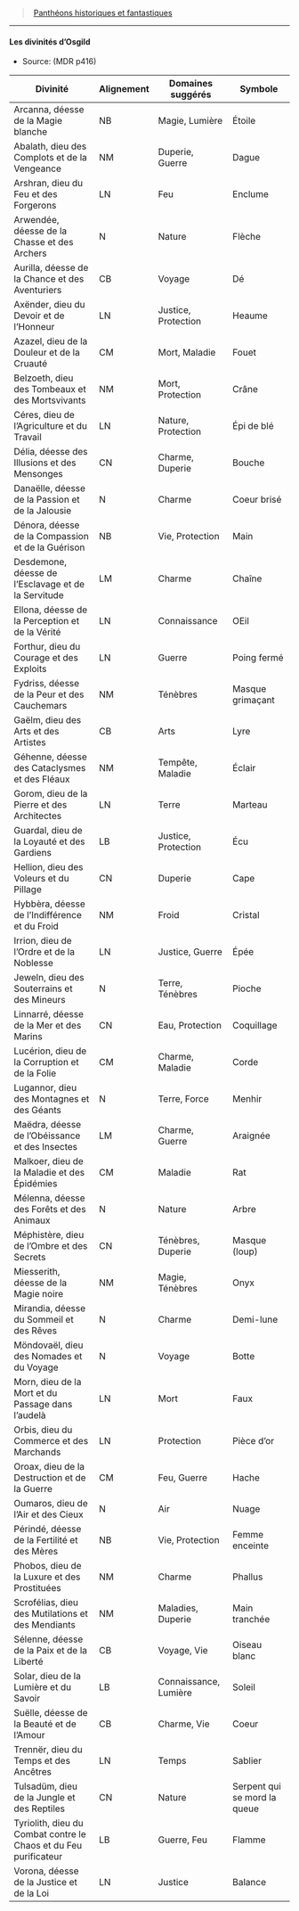 ﻿---
!GenericItem
Name: Les divinités d’Osgild
Source: (MDR p416)
Id: pantheons_hd.md#les-divinités-d’osgild
ParentLink: pantheons_hd.md#panthéons-historiques-et-fantastiques
ParentName: Panthéons historiques et fantastiques
NameLevel: 4
Attributes:
  Name: Les divinités d’Osgild
  Markdown: >+
    #### <!--Name-->Les divinités d’Osgild<!--/Name-->


    - Source: <!--Source-->(MDR p416)<!--/Source-->


    |Divinité|Alignement|Domaines suggérés|Symbole|

    |---|---|---|---|

    |Arcanna, déesse de la Magie blanche|NB|Magie, Lumière|Étoile|

    |Abalath, dieu des Complots et de la Vengeance|NM|Duperie, Guerre|Dague|

    |Arshran, dieu du Feu et des Forgerons|LN|Feu|Enclume|

    |Arwendée, déesse de la Chasse et des Archers|N|Nature|Flèche|

    |Aurilla, déesse de la Chance et des Aventuriers|CB|Voyage|Dé|

    |Axënder, dieu du Devoir et de l’Honneur|LN|Justice, Protection|Heaume|

    |Azazel, dieu de la Douleur et de la Cruauté|CM|Mort, Maladie|Fouet|

    |Belzoeth, dieu des Tombeaux et des Mortsvivants|NM|Mort, Protection|Crâne|

    |Céres, dieu de l’Agriculture et du Travail|LN|Nature, Protection|Épi de blé|

    |Délia, déesse des Illusions et des Mensonges|CN|Charme, Duperie|Bouche|

    |Danaëlle, déesse de la Passion et de la Jalousie|N|Charme|Coeur brisé|

    |Dénora, déesse de la Compassion et de la Guérison|NB|Vie, Protection|Main|

    |Desdemone, déesse de l’Esclavage et de la Servitude|LM|Charme|Chaîne|

    |Ellona, déesse de la Perception et de la Vérité|LN|Connaissance|OEil|

    |Forthur, dieu du Courage et des Exploits|LN|Guerre|Poing fermé|

    |Fydriss, déesse de la Peur et des Cauchemars|NM|Ténèbres|Masque grimaçant|

    |Gaëlm, dieu des Arts et des Artistes|CB|Arts|Lyre|

    |Géhenne, déesse des Cataclysmes et des Fléaux|NM|Tempête, Maladie|Éclair|

    |Gorom, dieu de la Pierre et des Architectes|LN|Terre|Marteau|

    |Guardal, dieu de la Loyauté et des Gardiens|LB|Justice, Protection|Écu|

    |Hellion, dieu des Voleurs et du Pillage|CN|Duperie|Cape|

    |Hybbèra, déesse de l’Indifférence et du Froid|NM|Froid|Cristal|

    |Irrion, dieu de l’Ordre et de la Noblesse|LN|Justice, Guerre|Épée|

    |Jeweln, dieu des Souterrains et des Mineurs|N|Terre, Ténèbres|Pioche|

    |Linnarré, déesse de la Mer et des Marins|CN|Eau, Protection|Coquillage|

    |Lucérion, dieu de la Corruption et de la Folie|CM|Charme, Maladie|Corde|

    |Lugannor, dieu des Montagnes et des Géants|N|Terre, Force|Menhir|

    |Maëdra, déesse de l’Obéissance et des Insectes|LM|Charme, Guerre|Araignée|

    |Malkoer, dieu de la Maladie et des Épidémies|CM|Maladie|Rat|

    |Mélenna, déesse des Forêts et des Animaux|N|Nature|Arbre|

    |Méphistère, dieu de l’Ombre et des Secrets|CN|Ténèbres, Duperie|Masque (loup)|

    |Miesserith, déesse de la Magie noire|NM|Magie, Ténèbres|Onyx|

    |Mirandia, déesse du Sommeil et des Rêves|N|Charme|Demi-lune|

    |Möndovaël, dieu des Nomades et du Voyage|N|Voyage|Botte|

    |Morn, dieu de la Mort et du Passage dans l’audelà|LN|Mort|Faux|

    |Orbis, dieu du Commerce et des Marchands|LN|Protection|Pièce d’or|

    |Oroax, dieu de la Destruction et de la Guerre|CM|Feu, Guerre|Hache|

    |Oumaros, dieu de l’Air et des Cieux|N|Air|Nuage|

    |Périndé, déesse de la Fertilité et des Mères|NB|Vie, Protection|Femme enceinte|

    |Phobos, dieu de la Luxure et des Prostituées|NM|Charme|Phallus|

    |Scrofélias, dieu des Mutilations et des Mendiants|NM|Maladies, Duperie|Main tranchée|

    |Sélenne, déesse de la Paix et de la Liberté|CB|Voyage, Vie|Oiseau blanc|

    |Solar, dieu de la Lumière et du Savoir|LB|Connaissance, Lumière|Soleil|

    |Suëlle, déesse de la Beauté et de l’Amour|CB|Charme, Vie|Coeur|

    |Trennër, dieu du Temps et des Ancêtres|LN|Temps|Sablier|

    |Tulsadüm, dieu de la Jungle et des Reptiles|CN|Nature|Serpent qui se mord la queue|

    |Tyriolith, dieu du Combat contre le Chaos et du Feu purificateur|LB|Guerre, Feu|Flamme|

    |Vorona, déesse de la Justice et de la Loi|LN|Justice|Balance|

  Source: (MDR p416)
AttributesDictionary: >+
  Name: Les divinités d’Osgild

  Markdown: >+

    #### <!--Name-->Les divinités d’Osgild<!--/Name-->





    - Source: <!--Source-->(MDR p416)<!--/Source-->





    |Divinité|Alignement|Domaines suggérés|Symbole|



    |---|---|---|---|



    |Arcanna, déesse de la Magie blanche|NB|Magie, Lumière|Étoile|



    |Abalath, dieu des Complots et de la Vengeance|NM|Duperie, Guerre|Dague|



    |Arshran, dieu du Feu et des Forgerons|LN|Feu|Enclume|



    |Arwendée, déesse de la Chasse et des Archers|N|Nature|Flèche|



    |Aurilla, déesse de la Chance et des Aventuriers|CB|Voyage|Dé|



    |Axënder, dieu du Devoir et de l’Honneur|LN|Justice, Protection|Heaume|



    |Azazel, dieu de la Douleur et de la Cruauté|CM|Mort, Maladie|Fouet|



    |Belzoeth, dieu des Tombeaux et des Mortsvivants|NM|Mort, Protection|Crâne|



    |Céres, dieu de l’Agriculture et du Travail|LN|Nature, Protection|Épi de blé|



    |Délia, déesse des Illusions et des Mensonges|CN|Charme, Duperie|Bouche|



    |Danaëlle, déesse de la Passion et de la Jalousie|N|Charme|Coeur brisé|



    |Dénora, déesse de la Compassion et de la Guérison|NB|Vie, Protection|Main|



    |Desdemone, déesse de l’Esclavage et de la Servitude|LM|Charme|Chaîne|



    |Ellona, déesse de la Perception et de la Vérité|LN|Connaissance|OEil|



    |Forthur, dieu du Courage et des Exploits|LN|Guerre|Poing fermé|



    |Fydriss, déesse de la Peur et des Cauchemars|NM|Ténèbres|Masque grimaçant|



    |Gaëlm, dieu des Arts et des Artistes|CB|Arts|Lyre|



    |Géhenne, déesse des Cataclysmes et des Fléaux|NM|Tempête, Maladie|Éclair|



    |Gorom, dieu de la Pierre et des Architectes|LN|Terre|Marteau|



    |Guardal, dieu de la Loyauté et des Gardiens|LB|Justice, Protection|Écu|



    |Hellion, dieu des Voleurs et du Pillage|CN|Duperie|Cape|



    |Hybbèra, déesse de l’Indifférence et du Froid|NM|Froid|Cristal|



    |Irrion, dieu de l’Ordre et de la Noblesse|LN|Justice, Guerre|Épée|



    |Jeweln, dieu des Souterrains et des Mineurs|N|Terre, Ténèbres|Pioche|



    |Linnarré, déesse de la Mer et des Marins|CN|Eau, Protection|Coquillage|



    |Lucérion, dieu de la Corruption et de la Folie|CM|Charme, Maladie|Corde|



    |Lugannor, dieu des Montagnes et des Géants|N|Terre, Force|Menhir|



    |Maëdra, déesse de l’Obéissance et des Insectes|LM|Charme, Guerre|Araignée|



    |Malkoer, dieu de la Maladie et des Épidémies|CM|Maladie|Rat|



    |Mélenna, déesse des Forêts et des Animaux|N|Nature|Arbre|



    |Méphistère, dieu de l’Ombre et des Secrets|CN|Ténèbres, Duperie|Masque (loup)|



    |Miesserith, déesse de la Magie noire|NM|Magie, Ténèbres|Onyx|



    |Mirandia, déesse du Sommeil et des Rêves|N|Charme|Demi-lune|



    |Möndovaël, dieu des Nomades et du Voyage|N|Voyage|Botte|



    |Morn, dieu de la Mort et du Passage dans l’audelà|LN|Mort|Faux|



    |Orbis, dieu du Commerce et des Marchands|LN|Protection|Pièce d’or|



    |Oroax, dieu de la Destruction et de la Guerre|CM|Feu, Guerre|Hache|



    |Oumaros, dieu de l’Air et des Cieux|N|Air|Nuage|



    |Périndé, déesse de la Fertilité et des Mères|NB|Vie, Protection|Femme enceinte|



    |Phobos, dieu de la Luxure et des Prostituées|NM|Charme|Phallus|



    |Scrofélias, dieu des Mutilations et des Mendiants|NM|Maladies, Duperie|Main tranchée|



    |Sélenne, déesse de la Paix et de la Liberté|CB|Voyage, Vie|Oiseau blanc|



    |Solar, dieu de la Lumière et du Savoir|LB|Connaissance, Lumière|Soleil|



    |Suëlle, déesse de la Beauté et de l’Amour|CB|Charme, Vie|Coeur|



    |Trennër, dieu du Temps et des Ancêtres|LN|Temps|Sablier|



    |Tulsadüm, dieu de la Jungle et des Reptiles|CN|Nature|Serpent qui se mord la queue|



    |Tyriolith, dieu du Combat contre le Chaos et du Feu purificateur|LB|Guerre, Feu|Flamme|



    |Vorona, déesse de la Justice et de la Loi|LN|Justice|Balance|



  Source: (MDR p416)

---
> [Panthéons historiques et fantastiques](hd_pantheons.md)

---

#### Les divinités d’Osgild

- Source: (MDR p416)

|Divinité|Alignement|Domaines suggérés|Symbole|
|---|---|---|---|
|Arcanna, déesse de la Magie blanche|NB|Magie, Lumière|Étoile|
|Abalath, dieu des Complots et de la Vengeance|NM|Duperie, Guerre|Dague|
|Arshran, dieu du Feu et des Forgerons|LN|Feu|Enclume|
|Arwendée, déesse de la Chasse et des Archers|N|Nature|Flèche|
|Aurilla, déesse de la Chance et des Aventuriers|CB|Voyage|Dé|
|Axënder, dieu du Devoir et de l’Honneur|LN|Justice, Protection|Heaume|
|Azazel, dieu de la Douleur et de la Cruauté|CM|Mort, Maladie|Fouet|
|Belzoeth, dieu des Tombeaux et des Mortsvivants|NM|Mort, Protection|Crâne|
|Céres, dieu de l’Agriculture et du Travail|LN|Nature, Protection|Épi de blé|
|Délia, déesse des Illusions et des Mensonges|CN|Charme, Duperie|Bouche|
|Danaëlle, déesse de la Passion et de la Jalousie|N|Charme|Coeur brisé|
|Dénora, déesse de la Compassion et de la Guérison|NB|Vie, Protection|Main|
|Desdemone, déesse de l’Esclavage et de la Servitude|LM|Charme|Chaîne|
|Ellona, déesse de la Perception et de la Vérité|LN|Connaissance|OEil|
|Forthur, dieu du Courage et des Exploits|LN|Guerre|Poing fermé|
|Fydriss, déesse de la Peur et des Cauchemars|NM|Ténèbres|Masque grimaçant|
|Gaëlm, dieu des Arts et des Artistes|CB|Arts|Lyre|
|Géhenne, déesse des Cataclysmes et des Fléaux|NM|Tempête, Maladie|Éclair|
|Gorom, dieu de la Pierre et des Architectes|LN|Terre|Marteau|
|Guardal, dieu de la Loyauté et des Gardiens|LB|Justice, Protection|Écu|
|Hellion, dieu des Voleurs et du Pillage|CN|Duperie|Cape|
|Hybbèra, déesse de l’Indifférence et du Froid|NM|Froid|Cristal|
|Irrion, dieu de l’Ordre et de la Noblesse|LN|Justice, Guerre|Épée|
|Jeweln, dieu des Souterrains et des Mineurs|N|Terre, Ténèbres|Pioche|
|Linnarré, déesse de la Mer et des Marins|CN|Eau, Protection|Coquillage|
|Lucérion, dieu de la Corruption et de la Folie|CM|Charme, Maladie|Corde|
|Lugannor, dieu des Montagnes et des Géants|N|Terre, Force|Menhir|
|Maëdra, déesse de l’Obéissance et des Insectes|LM|Charme, Guerre|Araignée|
|Malkoer, dieu de la Maladie et des Épidémies|CM|Maladie|Rat|
|Mélenna, déesse des Forêts et des Animaux|N|Nature|Arbre|
|Méphistère, dieu de l’Ombre et des Secrets|CN|Ténèbres, Duperie|Masque (loup)|
|Miesserith, déesse de la Magie noire|NM|Magie, Ténèbres|Onyx|
|Mirandia, déesse du Sommeil et des Rêves|N|Charme|Demi-lune|
|Möndovaël, dieu des Nomades et du Voyage|N|Voyage|Botte|
|Morn, dieu de la Mort et du Passage dans l’audelà|LN|Mort|Faux|
|Orbis, dieu du Commerce et des Marchands|LN|Protection|Pièce d’or|
|Oroax, dieu de la Destruction et de la Guerre|CM|Feu, Guerre|Hache|
|Oumaros, dieu de l’Air et des Cieux|N|Air|Nuage|
|Périndé, déesse de la Fertilité et des Mères|NB|Vie, Protection|Femme enceinte|
|Phobos, dieu de la Luxure et des Prostituées|NM|Charme|Phallus|
|Scrofélias, dieu des Mutilations et des Mendiants|NM|Maladies, Duperie|Main tranchée|
|Sélenne, déesse de la Paix et de la Liberté|CB|Voyage, Vie|Oiseau blanc|
|Solar, dieu de la Lumière et du Savoir|LB|Connaissance, Lumière|Soleil|
|Suëlle, déesse de la Beauté et de l’Amour|CB|Charme, Vie|Coeur|
|Trennër, dieu du Temps et des Ancêtres|LN|Temps|Sablier|
|Tulsadüm, dieu de la Jungle et des Reptiles|CN|Nature|Serpent qui se mord la queue|
|Tyriolith, dieu du Combat contre le Chaos et du Feu purificateur|LB|Guerre, Feu|Flamme|
|Vorona, déesse de la Justice et de la Loi|LN|Justice|Balance|

